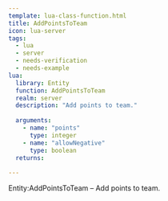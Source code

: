 ```yaml
---
template: lua-class-function.html
title: AddPointsToTeam
icon: lua-server
tags:
  - lua
  - server
  - needs-verification
  - needs-example
lua:
  library: Entity
  function: AddPointsToTeam
  realm: server
  description: "Add points to team."
  
  arguments:
    - name: "points"
      type: integer
    - name: "allowNegative"
      type: boolean
  returns:
    
---
```


<div class="lua__search__keywords">
Entity:AddPointsToTeam &#x2013; Add points to team.
</div>
